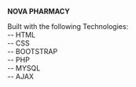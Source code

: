 <B>NOVA PHARMACY   </B>

Built with the following Technologies:  <BR>
-- HTML    <BR>
-- CSS    <BR>
-- BOOTSTRAP    <BR>
-- PHP    <BR>
-- MYSQL    <BR>
-- AJAX    <BR>
